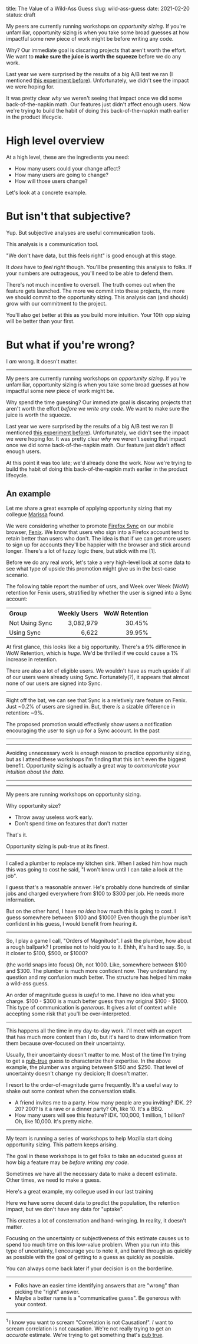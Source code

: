 title: The Value of a Wild-Ass Guess
slug: wild-ass-guess
date: 2021-02-20
status: draft

My peers are currently running workshops on *opportunity sizing*.
If you're unfamiliar, 
opportunity sizing is when you take some broad guesses 
at how impactful some new piece of work might be
before writing any code.

Why? Our immediate goal is discaring projects that aren't worth the effort.
We want to **make sure the juice is worth the squeeze**
before we do any work.

Last year we were surprised by the results of 
a big A/B test we ran
(I mentioned [this experiment before](/why_experiment.html)).
Unfortunately, we didn't see the impact we were hoping for.

It was pretty clear *why* we weren't seeing that impact
once we did some back-of-the-napkin math.
Our features just didn't affect enough users.
Now we're trying to build the habit of doing this back-of-the-napkin math
earlier in the product lifecycle.

# High level overview

At a high level, these are the ingredients you need:

* How many users could your change affect?
* How many users are going to change?
* How will those users change?

Let's look at a concrete example.

# But isn't that subjective?

Yup. But subjective analyses are useful communication tools.

This analysis is a communication tool.

"We don't have data, but this feels right"
is good enough at this stage.

It _does_ have to _feel right_ though.
You'll be presenting this analysis to folks.
If your numbers are outrageous,
you'll need to be able to defend them.

There's not much incentive to oversell.
The truth comes out when the feature gets launched.
The more we commit into these projects,
the more we should commit to the opportunity sizing.
This analysis can (and should) grow with our commitment to the project.

You'll also get better at this as you build more intuition.
Your 10th opp sizing will be better than your first.

# But what if you're wrong?

I _am_ wrong. It doesn't matter.

---

My peers are currently running workshops on *opportunity sizing*.
If you're unfamiliar, 
opportunity sizing is when you take some broad guesses 
at how impactful some new piece of work might be.

Why spend the time guessing?
Our immediate goal is discaring projects that aren't worth the effort
*before we write any code*.
We want to make sure the juice is worth the squeeze.

Last year we were surprised by the results of 
a big A/B test we ran
(I mentioned [this experiment before](/why_experiment.html)).
Unfortunately, we didn't see the impact we were hoping for.
It was pretty clear *why* we weren't seeing that impact
once we did some back-of-the-napkin math.
Our feature just didn't affect enough users.

At this point it was too late; we'd already done the work.
Now we're trying to build the habit of doing this back-of-the-napkin math
earlier in the product lifecycle.

## An example

Let me share a great example of applying opportunity sizing
that my collegue [Marissa](https://marissagorlick.org/) found.

We were considering whether to promote 
[Firefox Sync](https://www.mozilla.org/en-US/firefox/sync/)
on our mobile browser, 
[Fenix](https://play.google.com/store/apps/details?id=org.mozilla.firefox).
We know that users who sign into a Firefox account 
tend to retain better than users who don't.
The idea is that if we can get more users to sign up for accounts
they'll be happier with the browser and stick around longer.
There's a lot of fuzzy logic there,
but stick with me [1].

Before we do any real work,
let's take a very high-level look at some data
to see what type of upside this promotion might give us
in the best-case scenario.

The following table report the number of usrs,
and Week over Week (WoW) retention for Fenix users,
stratified by whether the user is signed into a Sync account:

<table width=400em>
  <tr>
    <th align='left'>Group</th>
    <th align='right'>Weekly Users</th>
    <th align='right'>WoW Retention</th>
  <tr>
  <tr>
    <td align='left'>Not Using Sync</td>
    <td align='right'>3,082,979</td>
    <td align='right'>30.45%</td>
  <tr>
  <tr>
    <td align='left'>Using Sync</td>
    <td align='right'>6,622</td>
    <td align='right'>39.95%</td>
  <tr>
</table>

At first glance, this looks like a big opportunity.
There's a 9% difference in WoW Retention, which is _huge_.
We'd be thrilled if we could cause a 1% increase in retention.

There are also a lot of eligible users.
We wouldn't have as much upside if all of our users were already using Sync.
Fortunately(?), it appears that almost none of our users are signed into Sync.






---



Right off the bat, we can see that Sync is a reletively rare feature on Fenix.
Just ~0.2% of users are signed in.
But, there _is_ a sizable difference in retention: ~9%.

The proposed promotion would effectively show users a notification
encouraging the user to sign up for a Sync account.
In the past 
 
---

---

Avoiding unnecessary work is enough reason to practice opportunity sizing,
but as I attend these workshops 
I'm finding that this isn't even the biggest benefit.
Opportunity sizing is actually
a great way to *communicate your intuition about the data*.


---



---


My peers are running workshops on opportunity sizing.

Why opportunity size?

* Throw away useless work early.
* Don't spend time on features that don't matter

That's it.

Opportunity sizing is pub-true at its finest.


---

I called a plumber to replace my kitchen sink.
When I asked him how much this was going to cost
he said, "I won't know until I can take a look at the job".

I guess that's a reasonable answer. 
He's probably done hundreds of similar jobs
and charged everywhere from $100 to $300 per job.
He needs more information.

But on the other hand, I have *no idea* how much this is going to cost.
I guess somewhere between $100 and $1000?
Even though the plumber isn't confident in his guess,
I would benefit from hearing it.

---

So, I play a game I call, "Orders of Magnitude".
I ask the plumber, how about a rough ballpark? I promise not to hold you to it.
Ehhh, it's hard to say.
So, is it closer to $100, $500, or $1000?

(the world snaps into focus) Oh, not 1000. Like, somewhere between $100 and $300.
The plumber is much more confident now.
They understand my question and my confusion much better.
The structure has helped him make a wild-ass guess.

An order of magnitude guess is *useful* to me.
I have no idea what you charge.
$100 - $300 is a much better guess than my original $100 - $1000.
This type of communication is *generous*.
It gives a lot of context while accepting some risk that you'll be over-interpreted.

---

This happens all the time in my day-to-day work.
I'll meet with an expert that has much more context than I do,
but it's hard to draw information from them 
because over-focused on their uncertainty.

Usually, their uncertainty doesn't matter to me.
Most of the time I'm trying to get a [pub-true](/pub-true.html) guess
to characterize their expertise.
In the above example, the plumber was arguing between $150 and $250.
That level of uncertainty doesn't change my decicion;
It doesn't matter.

I resort to the order-of-magnitude game frequently.
It's a useful way to shake out some context when the conversation stalls.

* A friend invites me to a party. How many people are you inviting? IDK.
  2? 20? 200? Is it a rave or a dinner party? Oh, like 10. It's a BBQ.
* How many users will see this feature? IDK. 100,000, 1 million, 1 billion?
  Oh, like 10,000. It's pretty niche.

---

My team is running a series of workshops 
to help Mozilla start doing opportunity sizing.
This pattern keeps arising.

The goal in these workshops is to get folks to take an educated guess
at how big a feature may be *before writing any code*.

Sometimes we have all the necessary data to make a decent estimate.
Other times, we need to make a guess.

Here's a great example, my collegue used in our last training

<!-- TODO: Find the example -->

Here we have some decent data to predict the population, the retention impact,
but we don't have any data for "uptake".


This creates a lot of consternation and hand-wringing.
In reality, it doesn't matter.

Focusing on the uncertainty or subjectiveness of this estimate
causes us to spend too much time on this low-value problem.
When you run into this type of uncertainty,
I encourage you to note it, and barrel through as quickly as possible
with the goal of getting to a guess as quickly as possible.

You can always come back later if your decision is on the borderline.



---

* Folks have an easier time identifying answers that are "wrong" 
  than picking the "right" answer.
* Maybe a better name is a "communicative guess". Be generous with your context.

---

<sup> 1 </sup> 
I know you want to scream "Correlation is not Causation!".
*I* want to scream correlation is not causation.
We're not really trying to get an *accurate* estimate.
We're trying to get something that's [pub true](/pub_true.html).


